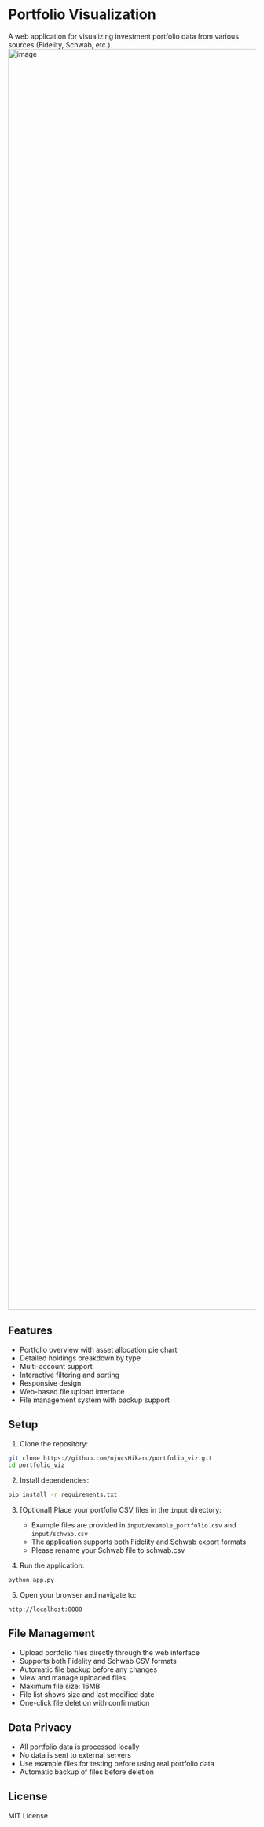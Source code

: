 # Portfolio Visualization

A web application for visualizing investment portfolio data from various sources (Fidelity, Schwab, etc.).
<img width="2560" alt="image" src="https://github.com/user-attachments/assets/464feb9d-6a62-46a7-a4a8-c835b2732823" />

## Features

- Portfolio overview with asset allocation pie chart
- Detailed holdings breakdown by type
- Multi-account support
- Interactive filtering and sorting
- Responsive design
- Web-based file upload interface
- File management system with backup support

## Setup

1. Clone the repository:
```bash
git clone https://github.com/njucsHikaru/portfolio_viz.git
cd portfolio_viz
```

2. Install dependencies:
```bash
pip install -r requirements.txt
```

3. [Optional] Place your portfolio CSV files in the `input` directory:
   - Example files are provided in `input/example_portfolio.csv` and `input/schwab.csv`
   - The application supports both Fidelity and Schwab export formats
   - Please rename your Schwab file to schwab.csv

4. Run the application:
```bash
python app.py
```

5. Open your browser and navigate to:
```
http://localhost:8080
```

## File Management

- Upload portfolio files directly through the web interface
- Supports both Fidelity and Schwab CSV formats
- Automatic file backup before any changes
- View and manage uploaded files
- Maximum file size: 16MB
- File list shows size and last modified date
- One-click file deletion with confirmation

## Data Privacy

- All portfolio data is processed locally
- No data is sent to external servers
- Use example files for testing before using real portfolio data
- Automatic backup of files before deletion

## License

MIT License 
